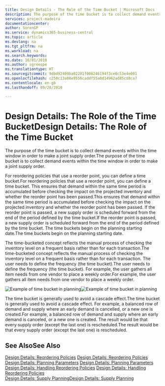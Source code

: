 ```yaml
---
title: Design Details - The Role of the Time Bucket | Microsoft Docs
description: The purpose of the time bucket is to collect demand events within the time window in order to make a joint supply order.
services: project-madeira
documentationcenter: 
author: SorenGP
ms.service: dynamics365-business-central
ms.topic: article
ms.devlang: na
ms.tgt_pltfrm: na
ms.workload: na
ms.search.keywords: 
ms.date: 10/01/2018
ms.author: sgroespe
ms.translationtype: HT
ms.sourcegitcommit: 9dbd92409ba02281f008246194f3ce0c53e4e001
ms.openlocfilehash: c258c13a08e9556caddf55a0d14962ad85cd8ca7
ms.contentlocale: en-gb
ms.lasthandoff: 09/28/2018

---
```

# <a name="design-details-the-role-of-the-time-bucket"></a><span data-ttu-id="758f1-103">Design Details: The Role of the Time Bucket</span><span class="sxs-lookup"><span data-stu-id="758f1-103">Design Details: The Role of the Time Bucket</span></span>
<span data-ttu-id="758f1-104">The purpose of the time bucket is to collect demand events within the time window in order to make a joint supply order.</span><span class="sxs-lookup"><span data-stu-id="758f1-104">The purpose of the time bucket is to collect demand events within the time window in order to make a joint supply order.</span></span>  

 <span data-ttu-id="758f1-105">For reordering policies that use a reorder point, you can define a time bucket.</span><span class="sxs-lookup"><span data-stu-id="758f1-105">For reordering policies that use a reorder point, you can define a time bucket.</span></span> <span data-ttu-id="758f1-106">This ensures that demand within the same time period is accumulated before checking the impact on the projected inventory and whether the reorder point has been passed.</span><span class="sxs-lookup"><span data-stu-id="758f1-106">This ensures that demand within the same time period is accumulated before checking the impact on the projected inventory and whether the reorder point has been passed.</span></span> <span data-ttu-id="758f1-107">If the reorder point is passed, a new supply order is scheduled forward from the end of the period defined by the time bucket.</span><span class="sxs-lookup"><span data-stu-id="758f1-107">If the reorder point is passed, a new supply order is scheduled forward from the end of the period defined by the time bucket.</span></span> <span data-ttu-id="758f1-108">The time buckets begin on the planning starting date.</span><span class="sxs-lookup"><span data-stu-id="758f1-108">The time buckets begin on the planning starting date.</span></span>  

 <span data-ttu-id="758f1-109">The time-bucketed concept reflects the manual process of checking the inventory level on a frequent basis rather than for each transaction.</span><span class="sxs-lookup"><span data-stu-id="758f1-109">The time-bucketed concept reflects the manual process of checking the inventory level on a frequent basis rather than for each transaction.</span></span> <span data-ttu-id="758f1-110">The user needs to define the frequency (the time bucket).</span><span class="sxs-lookup"><span data-stu-id="758f1-110">The user needs to define the frequency (the time bucket).</span></span> <span data-ttu-id="758f1-111">For example, the user gathers all item needs from one vendor to place a weekly order.</span><span class="sxs-lookup"><span data-stu-id="758f1-111">For example, the user gathers all item needs from one vendor to place a weekly order.</span></span>  

 <span data-ttu-id="758f1-112">![Example of time bucket in planning](media/nav_app_supply_planning_2_reorder_cycle.png "Example of time bucket in planning")</span><span class="sxs-lookup"><span data-stu-id="758f1-112">![Example of time bucket in planning](media/nav_app_supply_planning_2_reorder_cycle.png "Example of time bucket in planning")</span></span>  

 <span data-ttu-id="758f1-113">The time bucket is generally used to avoid a cascade effect.</span><span class="sxs-lookup"><span data-stu-id="758f1-113">The time bucket is generally used to avoid a cascade effect.</span></span> <span data-ttu-id="758f1-114">For example, a balanced row of demand and supply where an early demand is cancelled, or a new one is created.</span><span class="sxs-lookup"><span data-stu-id="758f1-114">For example, a balanced row of demand and supply where an early demand is canceled, or a new one is created.</span></span> <span data-ttu-id="758f1-115">The result would be that every supply order (except the last one) is rescheduled.</span><span class="sxs-lookup"><span data-stu-id="758f1-115">The result would be that every supply order (except the last one) is rescheduled.</span></span>  

## <a name="see-also"></a><span data-ttu-id="758f1-116">See Also</span><span class="sxs-lookup"><span data-stu-id="758f1-116">See Also</span></span>  
 <span data-ttu-id="758f1-117">[Design Details: Reordering Policies](design-details-reordering-policies.md) </span><span class="sxs-lookup"><span data-stu-id="758f1-117">[Design Details: Reordering Policies](design-details-reordering-policies.md) </span></span>  
 <span data-ttu-id="758f1-118">[Design Details: Planning Parameters](design-details-planning-parameters.md) </span><span class="sxs-lookup"><span data-stu-id="758f1-118">[Design Details: Planning Parameters](design-details-planning-parameters.md) </span></span>  
 <span data-ttu-id="758f1-119">[Design Details: Handling Reordering Policies](design-details-handling-reordering-policies.md) </span><span class="sxs-lookup"><span data-stu-id="758f1-119">[Design Details: Handling Reordering Policies](design-details-handling-reordering-policies.md) </span></span>  
 [<span data-ttu-id="758f1-120">Design Details: Supply Planning</span><span class="sxs-lookup"><span data-stu-id="758f1-120">Design Details: Supply Planning</span></span>](design-details-supply-planning.md)

